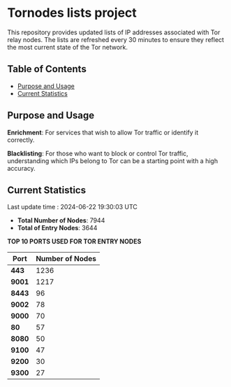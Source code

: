 # Tornodes lists project

This repository provides updated lists of IP addresses associated with Tor relay nodes. The lists are refreshed every 30 minutes to ensure they reflect the most current state of the Tor network.

## Table of Contents

- [Purpose and Usage](#purpose-and-usage)
- [Current Statistics](#current-statistics)


## Purpose and Usage

**Enrichment**: For services that wish to allow Tor traffic or identify it correctly.

**Blacklisting**: For those who want to block or control Tor traffic, understanding which IPs belong to Tor can be a starting point with a high accuracy.

## Current Statistics

Last update time : 2024-06-22 19:30:03 UTC

- **Total Number of Nodes**: 7944
- **Total of Entry Nodes**: 3644

**TOP 10 PORTS USED FOR TOR ENTRY NODES**

| **Port** | **Number of Nodes** |
|------|-----------------|
| **443**   | 1236  |
| **9001**   | 1217  |
| **8443**   | 96  |
| **9002**   | 78  |
| **9000**   | 70  |
| **80**   | 57  |
| **8080**   | 50  |
| **9100**   | 47  |
| **9200**   | 30  |
| **9300**   | 27  |

